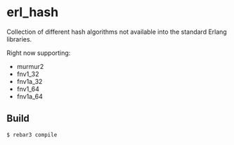 erl_hash
=====

Collection of different hash algorithms not available into the standard Erlang libraries.

Right now supporting:

- murmur2
- fnv1_32
- fnv1a_32
- fnv1_64
- fnv1a_64

Build
-----

    $ rebar3 compile
